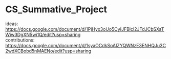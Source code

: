 # CS_Summative_Project
ideas: https://docs.google.com/document/d/1PjHyx3oUo5CyIJFBlcl2JTdJCbSXaTWiw3DgXN5wi1Q/edit?usp=sharing <br />
contributions: https://docs.google.com/document/d/1syaOCdkSoAIZYQWNzE3ENHQJu3C2wdXCBobd5nMAENo/edit?usp=sharing
